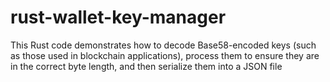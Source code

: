 # rust-wallet-key-manager
This Rust code demonstrates how to decode Base58-encoded keys (such as those used in blockchain applications), process them to ensure they are in the correct byte length, and then serialize them into a JSON file
